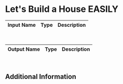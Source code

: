 

# Let's Build a House EASILY



|Input Name|Type|Description|
|---|---|---|


<br>

|Output Name|Type|Description|
|---|---|---|


<br>

## Additional Information